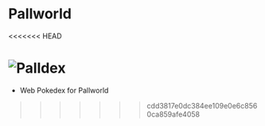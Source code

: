 # Pallworld

<<<<<<< HEAD

![Palldex](./Palls/palldex.gif)
=======
- Web Pokedex for Pallworld
>>>>>>> cdd3817e0dc384ee109e0e6c8560ca859afe4058
